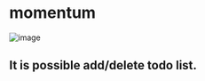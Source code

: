 # momentum

![image](https://github.com/hyeong1/momentum/assets/86397095/d7fae2ed-b1c0-45b2-ae1d-b57dc2a8e965)

## It is possible add/delete todo list.
